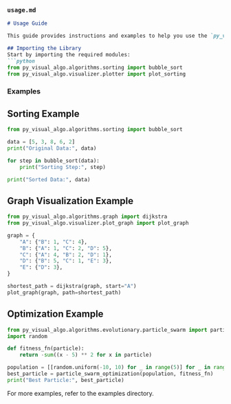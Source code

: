 ### **`usage.md`**
```markdown
# Usage Guide

This guide provides instructions and examples to help you use the `py_visual_algo` library effectively.

## Importing the Library
Start by importing the required modules:
```python
from py_visual_algo.algorithms.sorting import bubble_sort
from py_visual_algo.visualizer.plotter import plot_sorting
```
### Examples
## Sorting Example
```python
from py_visual_algo.algorithms.sorting import bubble_sort

data = [5, 3, 8, 6, 2]
print("Original Data:", data)

for step in bubble_sort(data):
    print("Sorting Step:", step)

print("Sorted Data:", data)
```
## Graph Visualization Example
```python
from py_visual_algo.algorithms.graph import dijkstra
from py_visual_algo.visualizer.plot_graph import plot_graph

graph = {
    "A": {"B": 1, "C": 4},
    "B": {"A": 1, "C": 2, "D": 5},
    "C": {"A": 4, "B": 2, "D": 1},
    "D": {"B": 5, "C": 1, "E": 3},
    "E": {"D": 3},
}

shortest_path = dijkstra(graph, start="A")
plot_graph(graph, path=shortest_path)
```
## Optimization Example
```python
from py_visual_algo.algorithms.evolutionary.particle_swarm import particle_swarm_optimization
import random

def fitness_fn(particle):
    return -sum((x - 5) ** 2 for x in particle)

population = [[random.uniform(-10, 10) for _ in range(5)] for _ in range(20)]
best_particle = particle_swarm_optimization(population, fitness_fn)
print("Best Particle:", best_particle)
```
For more examples, refer to the examples directory.